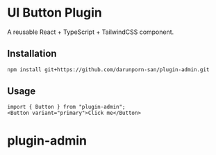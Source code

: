 # UI Button Plugin

A reusable React + TypeScript + TailwindCSS component.

## Installation
```bash
npm install git+https://github.com/darunporn-san/plugin-admin.git
```

## Usage
```tsx
import { Button } from "plugin-admin";
<Button variant="primary">Click me</Button>
```
# plugin-admin
